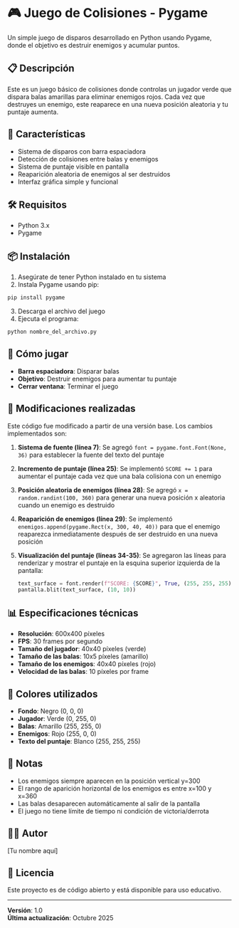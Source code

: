 # 🎮 Juego de Colisiones - Pygame

Un simple juego de disparos desarrollado en Python usando Pygame, donde el objetivo es destruir enemigos y acumular puntos.

## 📋 Descripción

Este es un juego básico de colisiones donde controlas un jugador verde que dispara balas amarillas para eliminar enemigos rojos. Cada vez que destruyes un enemigo, este reaparece en una nueva posición aleatoria y tu puntaje aumenta.

## 🚀 Características

- Sistema de disparos con barra espaciadora
- Detección de colisiones entre balas y enemigos
- Sistema de puntaje visible en pantalla
- Reaparición aleatoria de enemigos al ser destruidos
- Interfaz gráfica simple y funcional

## 🛠️ Requisitos

- Python 3.x
- Pygame

## 📦 Instalación

1. Asegúrate de tener Python instalado en tu sistema
2. Instala Pygame usando pip:

```bash
pip install pygame
```

3. Descarga el archivo del juego
4. Ejecuta el programa:

```bash
python nombre_del_archivo.py
```

## 🎯 Cómo jugar

- **Barra espaciadora**: Disparar balas
- **Objetivo**: Destruir enemigos para aumentar tu puntaje
- **Cerrar ventana**: Terminar el juego

## 🔧 Modificaciones realizadas

Este código fue modificado a partir de una versión base. Los cambios implementados son:

1. **Sistema de fuente (línea 7)**: Se agregó `font = pygame.font.Font(None, 36)` para establecer la fuente del texto del puntaje

2. **Incremento de puntaje (línea 25)**: Se implementó `SCORE += 1` para aumentar el puntaje cada vez que una bala colisiona con un enemigo

3. **Posición aleatoria de enemigos (línea 28)**: Se agregó `x = random.randint(100, 360)` para generar una nueva posición x aleatoria cuando un enemigo es destruido

4. **Reaparición de enemigos (línea 29)**: Se implementó `enemigos.append(pygame.Rect(x, 300, 40, 40))` para que el enemigo reaparezca inmediatamente después de ser destruido en una nueva posición

5. **Visualización del puntaje (líneas 34-35)**: Se agregaron las líneas para renderizar y mostrar el puntaje en la esquina superior izquierda de la pantalla:
   ```python
   text_surface = font.render(f"SCORE: {SCORE}", True, (255, 255, 255))
   pantalla.blit(text_surface, (10, 10))
   ```

## 📊 Especificaciones técnicas

- **Resolución**: 600x400 píxeles
- **FPS**: 30 frames por segundo
- **Tamaño del jugador**: 40x40 píxeles (verde)
- **Tamaño de las balas**: 10x5 píxeles (amarillo)
- **Tamaño de los enemigos**: 40x40 píxeles (rojo)
- **Velocidad de las balas**: 10 píxeles por frame

## 🎨 Colores utilizados

- **Fondo**: Negro (0, 0, 0)
- **Jugador**: Verde (0, 255, 0)
- **Balas**: Amarillo (255, 255, 0)
- **Enemigos**: Rojo (255, 0, 0)
- **Texto del puntaje**: Blanco (255, 255, 255)

## 📝 Notas

- Los enemigos siempre aparecen en la posición vertical y=300
- El rango de aparición horizontal de los enemigos es entre x=100 y x=360
- Las balas desaparecen automáticamente al salir de la pantalla
- El juego no tiene límite de tiempo ni condición de victoria/derrota

## 👨‍💻 Autor

[Tu nombre aquí]

## 📄 Licencia

Este proyecto es de código abierto y está disponible para uso educativo.

---

**Versión**: 1.0  
**Última actualización**: Octubre 2025
